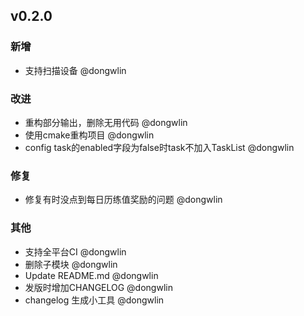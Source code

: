 ## v0.2.0

### 新增

- 支持扫描设备 @dongwlin

### 改进

- 重构部分输出，删除无用代码 @dongwlin
- 使用cmake重构项目 @dongwlin
- config task的enabled字段为false时task不加入TaskList @dongwlin

### 修复

- 修复有时没点到每日历练值奖励的问题 @dongwlin

### 其他

- 支持全平台CI @dongwlin
- 删除子模块 @dongwlin
- Update README.md @dongwlin
- 发版时增加CHANGELOG @dongwlin
- changelog 生成小工具 @dongwlin
